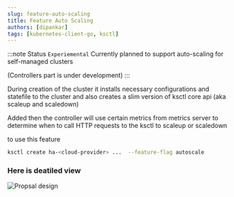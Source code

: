 ```yaml
---
slug: feature-auto-scaling
title: Feature Auto Scaling
authors: [dipankar]
tags: [kubernetes-client-go, ksctl]
---
```


:::note Status `Experiemental`
Currently planned to support auto-scaling for self-managed clusters

(Controllers part is under development)
:::

During creation of the cluster it installs necessary configurations and statefile to the cluster
and also creates a slim version of ksctl core api (aka scaleup and scaledown)

Added then the controller will use certain metrics from metrics server to determine when to call HTTP requests to the ksctl to scaleup or scaledown

to use this feature
```bash
ksctl create ha-<cloud-provider> ...  --feature-flag autoscale
```

### Here is deatiled view

![Propsal design](/img/ksctl-auto-scaling-fp.excalidraw.svg)
